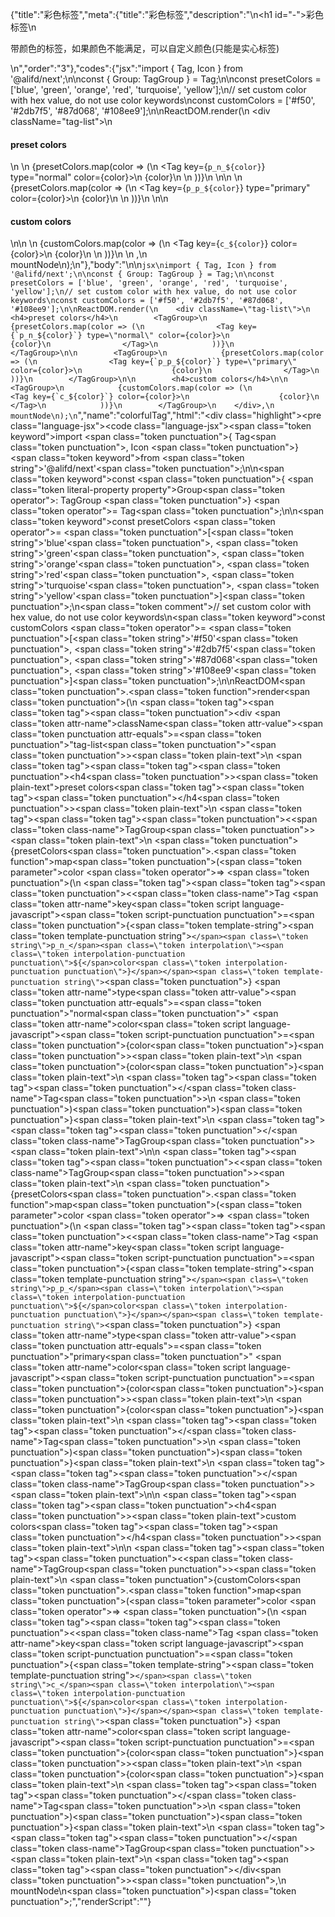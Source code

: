 {"title":"彩色标签","meta":{"title":"彩色标签","description":"\n<h1 id=\"-\">彩色标签</h1>\n<p>带颜色的标签，如果颜色不能满足，可以自定义颜色(只能是实心标签)</p>\n","order":"3"},"codes":{"jsx":"import { Tag, Icon } from '@alifd/next';\n\nconst { Group: TagGroup } = Tag;\n\nconst presetColors = ['blue', 'green', 'orange', 'red', 'turquoise', 'yellow'];\n// set custom color with hex value, do not use color keywords\nconst customColors = ['#f50', '#2db7f5', '#87d068', '#108ee9'];\n\nReactDOM.render(\n    <div className=\"tag-list\">\n        <h4>preset colors</h4>\n        <TagGroup>\n            {presetColors.map(color => (\n                <Tag key={`p_n_${color}`} type=\"normal\" color={color}>\n                    {color}\n                </Tag>\n            ))}\n        </TagGroup>\n\n        <TagGroup>\n            {presetColors.map(color => (\n                <Tag key={`p_p_${color}`} type=\"primary\" color={color}>\n                    {color}\n                </Tag>\n            ))}\n        </TagGroup>\n\n        <h4>custom colors</h4>\n\n        <TagGroup>\n            {customColors.map(color => (\n                <Tag key={`c_${color}`} color={color}>\n                    {color}\n                </Tag>\n            ))}\n        </TagGroup>\n    </div>,\n    mountNode\n);\n"},"body":"\n\n```jsx\nimport { Tag, Icon } from '@alifd/next';\n\nconst { Group: TagGroup } = Tag;\n\nconst presetColors = ['blue', 'green', 'orange', 'red', 'turquoise', 'yellow'];\n// set custom color with hex value, do not use color keywords\nconst customColors = ['#f50', '#2db7f5', '#87d068', '#108ee9'];\n\nReactDOM.render(\n    <div className=\"tag-list\">\n        <h4>preset colors</h4>\n        <TagGroup>\n            {presetColors.map(color => (\n                <Tag key={`p_n_${color}`} type=\"normal\" color={color}>\n                    {color}\n                </Tag>\n            ))}\n        </TagGroup>\n\n        <TagGroup>\n            {presetColors.map(color => (\n                <Tag key={`p_p_${color}`} type=\"primary\" color={color}>\n                    {color}\n                </Tag>\n            ))}\n        </TagGroup>\n\n        <h4>custom colors</h4>\n\n        <TagGroup>\n            {customColors.map(color => (\n                <Tag key={`c_${color}`} color={color}>\n                    {color}\n                </Tag>\n            ))}\n        </TagGroup>\n    </div>,\n    mountNode\n);\n```","name":"colorfulTag","html":"<script>(function(){var import_next = require(\"@alifd/next\");\nconst { Group: TagGroup } = import_next.Tag;\nconst presetColors = [\"blue\", \"green\", \"orange\", \"red\", \"turquoise\", \"yellow\"];\nconst customColors = [\"#f50\", \"#2db7f5\", \"#87d068\", \"#108ee9\"];\nReactDOM.render(\n  /* @__PURE__ */ React.createElement(\"div\", { className: \"tag-list\" }, /* @__PURE__ */ React.createElement(\"h4\", null, \"preset colors\"), /* @__PURE__ */ React.createElement(TagGroup, null, presetColors.map((color) => /* @__PURE__ */ React.createElement(import_next.Tag, { key: `p_n_${color}`, type: \"normal\", color }, color))), /* @__PURE__ */ React.createElement(TagGroup, null, presetColors.map((color) => /* @__PURE__ */ React.createElement(import_next.Tag, { key: `p_p_${color}`, type: \"primary\", color }, color))), /* @__PURE__ */ React.createElement(\"h4\", null, \"custom colors\"), /* @__PURE__ */ React.createElement(TagGroup, null, customColors.map((color) => /* @__PURE__ */ React.createElement(import_next.Tag, { key: `c_${color}`, color }, color)))),\n  mountNode\n);\n})()</script><div class=\"highlight\"><pre class=\"language-jsx\"><code class=\"language-jsx\"><span class=\"token keyword\">import</span> <span class=\"token punctuation\">{</span> Tag<span class=\"token punctuation\">,</span> Icon <span class=\"token punctuation\">}</span> <span class=\"token keyword\">from</span> <span class=\"token string\">'@alifd/next'</span><span class=\"token punctuation\">;</span>\n\n<span class=\"token keyword\">const</span> <span class=\"token punctuation\">{</span> <span class=\"token literal-property property\">Group</span><span class=\"token operator\">:</span> TagGroup <span class=\"token punctuation\">}</span> <span class=\"token operator\">=</span> Tag<span class=\"token punctuation\">;</span>\n\n<span class=\"token keyword\">const</span> presetColors <span class=\"token operator\">=</span> <span class=\"token punctuation\">[</span><span class=\"token string\">'blue'</span><span class=\"token punctuation\">,</span> <span class=\"token string\">'green'</span><span class=\"token punctuation\">,</span> <span class=\"token string\">'orange'</span><span class=\"token punctuation\">,</span> <span class=\"token string\">'red'</span><span class=\"token punctuation\">,</span> <span class=\"token string\">'turquoise'</span><span class=\"token punctuation\">,</span> <span class=\"token string\">'yellow'</span><span class=\"token punctuation\">]</span><span class=\"token punctuation\">;</span>\n<span class=\"token comment\">// set custom color with hex value, do not use color keywords</span>\n<span class=\"token keyword\">const</span> customColors <span class=\"token operator\">=</span> <span class=\"token punctuation\">[</span><span class=\"token string\">'#f50'</span><span class=\"token punctuation\">,</span> <span class=\"token string\">'#2db7f5'</span><span class=\"token punctuation\">,</span> <span class=\"token string\">'#87d068'</span><span class=\"token punctuation\">,</span> <span class=\"token string\">'#108ee9'</span><span class=\"token punctuation\">]</span><span class=\"token punctuation\">;</span>\n\nReactDOM<span class=\"token punctuation\">.</span><span class=\"token function\">render</span><span class=\"token punctuation\">(</span>\n    <span class=\"token tag\"><span class=\"token tag\"><span class=\"token punctuation\">&lt;</span>div</span> <span class=\"token attr-name\">className</span><span class=\"token attr-value\"><span class=\"token punctuation attr-equals\">=</span><span class=\"token punctuation\">\"</span>tag-list<span class=\"token punctuation\">\"</span></span><span class=\"token punctuation\">></span></span><span class=\"token plain-text\">\n        </span><span class=\"token tag\"><span class=\"token tag\"><span class=\"token punctuation\">&lt;</span>h4</span><span class=\"token punctuation\">></span></span><span class=\"token plain-text\">preset colors</span><span class=\"token tag\"><span class=\"token tag\"><span class=\"token punctuation\">&lt;/</span>h4</span><span class=\"token punctuation\">></span></span><span class=\"token plain-text\">\n        </span><span class=\"token tag\"><span class=\"token tag\"><span class=\"token punctuation\">&lt;</span><span class=\"token class-name\">TagGroup</span></span><span class=\"token punctuation\">></span></span><span class=\"token plain-text\">\n            </span><span class=\"token punctuation\">{</span>presetColors<span class=\"token punctuation\">.</span><span class=\"token function\">map</span><span class=\"token punctuation\">(</span><span class=\"token parameter\">color</span> <span class=\"token operator\">=></span> <span class=\"token punctuation\">(</span>\n                <span class=\"token tag\"><span class=\"token tag\"><span class=\"token punctuation\">&lt;</span><span class=\"token class-name\">Tag</span></span> <span class=\"token attr-name\">key</span><span class=\"token script language-javascript\"><span class=\"token script-punctuation punctuation\">=</span><span class=\"token punctuation\">{</span><span class=\"token template-string\"><span class=\"token template-punctuation string\">`</span><span class=\"token string\">p_n_</span><span class=\"token interpolation\"><span class=\"token interpolation-punctuation punctuation\">${</span>color<span class=\"token interpolation-punctuation punctuation\">}</span></span><span class=\"token template-punctuation string\">`</span></span><span class=\"token punctuation\">}</span></span> <span class=\"token attr-name\">type</span><span class=\"token attr-value\"><span class=\"token punctuation attr-equals\">=</span><span class=\"token punctuation\">\"</span>normal<span class=\"token punctuation\">\"</span></span> <span class=\"token attr-name\">color</span><span class=\"token script language-javascript\"><span class=\"token script-punctuation punctuation\">=</span><span class=\"token punctuation\">{</span>color<span class=\"token punctuation\">}</span></span><span class=\"token punctuation\">></span></span><span class=\"token plain-text\">\n                    </span><span class=\"token punctuation\">{</span>color<span class=\"token punctuation\">}</span><span class=\"token plain-text\">\n                </span><span class=\"token tag\"><span class=\"token tag\"><span class=\"token punctuation\">&lt;/</span><span class=\"token class-name\">Tag</span></span><span class=\"token punctuation\">></span></span>\n            <span class=\"token punctuation\">)</span><span class=\"token punctuation\">)</span><span class=\"token punctuation\">}</span><span class=\"token plain-text\">\n        </span><span class=\"token tag\"><span class=\"token tag\"><span class=\"token punctuation\">&lt;/</span><span class=\"token class-name\">TagGroup</span></span><span class=\"token punctuation\">></span></span><span class=\"token plain-text\">\n\n        </span><span class=\"token tag\"><span class=\"token tag\"><span class=\"token punctuation\">&lt;</span><span class=\"token class-name\">TagGroup</span></span><span class=\"token punctuation\">></span></span><span class=\"token plain-text\">\n            </span><span class=\"token punctuation\">{</span>presetColors<span class=\"token punctuation\">.</span><span class=\"token function\">map</span><span class=\"token punctuation\">(</span><span class=\"token parameter\">color</span> <span class=\"token operator\">=></span> <span class=\"token punctuation\">(</span>\n                <span class=\"token tag\"><span class=\"token tag\"><span class=\"token punctuation\">&lt;</span><span class=\"token class-name\">Tag</span></span> <span class=\"token attr-name\">key</span><span class=\"token script language-javascript\"><span class=\"token script-punctuation punctuation\">=</span><span class=\"token punctuation\">{</span><span class=\"token template-string\"><span class=\"token template-punctuation string\">`</span><span class=\"token string\">p_p_</span><span class=\"token interpolation\"><span class=\"token interpolation-punctuation punctuation\">${</span>color<span class=\"token interpolation-punctuation punctuation\">}</span></span><span class=\"token template-punctuation string\">`</span></span><span class=\"token punctuation\">}</span></span> <span class=\"token attr-name\">type</span><span class=\"token attr-value\"><span class=\"token punctuation attr-equals\">=</span><span class=\"token punctuation\">\"</span>primary<span class=\"token punctuation\">\"</span></span> <span class=\"token attr-name\">color</span><span class=\"token script language-javascript\"><span class=\"token script-punctuation punctuation\">=</span><span class=\"token punctuation\">{</span>color<span class=\"token punctuation\">}</span></span><span class=\"token punctuation\">></span></span><span class=\"token plain-text\">\n                    </span><span class=\"token punctuation\">{</span>color<span class=\"token punctuation\">}</span><span class=\"token plain-text\">\n                </span><span class=\"token tag\"><span class=\"token tag\"><span class=\"token punctuation\">&lt;/</span><span class=\"token class-name\">Tag</span></span><span class=\"token punctuation\">></span></span>\n            <span class=\"token punctuation\">)</span><span class=\"token punctuation\">)</span><span class=\"token punctuation\">}</span><span class=\"token plain-text\">\n        </span><span class=\"token tag\"><span class=\"token tag\"><span class=\"token punctuation\">&lt;/</span><span class=\"token class-name\">TagGroup</span></span><span class=\"token punctuation\">></span></span><span class=\"token plain-text\">\n\n        </span><span class=\"token tag\"><span class=\"token tag\"><span class=\"token punctuation\">&lt;</span>h4</span><span class=\"token punctuation\">></span></span><span class=\"token plain-text\">custom colors</span><span class=\"token tag\"><span class=\"token tag\"><span class=\"token punctuation\">&lt;/</span>h4</span><span class=\"token punctuation\">></span></span><span class=\"token plain-text\">\n\n        </span><span class=\"token tag\"><span class=\"token tag\"><span class=\"token punctuation\">&lt;</span><span class=\"token class-name\">TagGroup</span></span><span class=\"token punctuation\">></span></span><span class=\"token plain-text\">\n            </span><span class=\"token punctuation\">{</span>customColors<span class=\"token punctuation\">.</span><span class=\"token function\">map</span><span class=\"token punctuation\">(</span><span class=\"token parameter\">color</span> <span class=\"token operator\">=></span> <span class=\"token punctuation\">(</span>\n                <span class=\"token tag\"><span class=\"token tag\"><span class=\"token punctuation\">&lt;</span><span class=\"token class-name\">Tag</span></span> <span class=\"token attr-name\">key</span><span class=\"token script language-javascript\"><span class=\"token script-punctuation punctuation\">=</span><span class=\"token punctuation\">{</span><span class=\"token template-string\"><span class=\"token template-punctuation string\">`</span><span class=\"token string\">c_</span><span class=\"token interpolation\"><span class=\"token interpolation-punctuation punctuation\">${</span>color<span class=\"token interpolation-punctuation punctuation\">}</span></span><span class=\"token template-punctuation string\">`</span></span><span class=\"token punctuation\">}</span></span> <span class=\"token attr-name\">color</span><span class=\"token script language-javascript\"><span class=\"token script-punctuation punctuation\">=</span><span class=\"token punctuation\">{</span>color<span class=\"token punctuation\">}</span></span><span class=\"token punctuation\">></span></span><span class=\"token plain-text\">\n                    </span><span class=\"token punctuation\">{</span>color<span class=\"token punctuation\">}</span><span class=\"token plain-text\">\n                </span><span class=\"token tag\"><span class=\"token tag\"><span class=\"token punctuation\">&lt;/</span><span class=\"token class-name\">Tag</span></span><span class=\"token punctuation\">></span></span>\n            <span class=\"token punctuation\">)</span><span class=\"token punctuation\">)</span><span class=\"token punctuation\">}</span><span class=\"token plain-text\">\n        </span><span class=\"token tag\"><span class=\"token tag\"><span class=\"token punctuation\">&lt;/</span><span class=\"token class-name\">TagGroup</span></span><span class=\"token punctuation\">></span></span><span class=\"token plain-text\">\n    </span><span class=\"token tag\"><span class=\"token tag\"><span class=\"token punctuation\">&lt;/</span>div</span><span class=\"token punctuation\">></span></span><span class=\"token punctuation\">,</span>\n    mountNode\n<span class=\"token punctuation\">)</span><span class=\"token punctuation\">;</span></code></pre></div>","renderScript":"<script>(function(){})()</script>"}